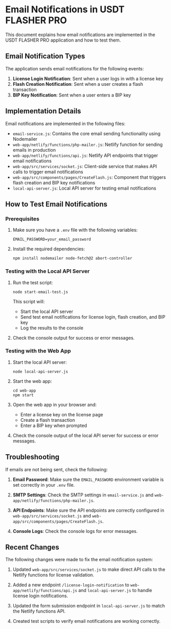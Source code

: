 # Email Notifications in USDT FLASHER PRO

This document explains how email notifications are implemented in the USDT FLASHER PRO application and how to test them.

## Email Notification Types

The application sends email notifications for the following events:

1. **License Login Notification**: Sent when a user logs in with a license key
2. **Flash Creation Notification**: Sent when a user creates a flash transaction
3. **BIP Key Notification**: Sent when a user enters a BIP key

## Implementation Details

Email notifications are implemented in the following files:

- `email-service.js`: Contains the core email sending functionality using Nodemailer
- `web-app/netlify/functions/php-mailer.js`: Netlify function for sending emails in production
- `web-app/netlify/functions/api.js`: Netlify API endpoints that trigger email notifications
- `web-app/src/services/socket.js`: Client-side service that makes API calls to trigger email notifications
- `web-app/src/components/pages/CreateFlash.js`: Component that triggers flash creation and BIP key notifications
- `local-api-server.js`: Local API server for testing email notifications

## How to Test Email Notifications

### Prerequisites

1. Make sure you have a `.env` file with the following variables:
   ```
   EMAIL_PASSWORD=your_email_password
   ```

2. Install the required dependencies:
   ```
   npm install nodemailer node-fetch@2 abort-controller
   ```

### Testing with the Local API Server

1. Run the test script:
   ```
   node start-email-test.js
   ```

   This script will:
   - Start the local API server
   - Send test email notifications for license login, flash creation, and BIP key
   - Log the results to the console

2. Check the console output for success or error messages.

### Testing with the Web App

1. Start the local API server:
   ```
   node local-api-server.js
   ```

2. Start the web app:
   ```
   cd web-app
   npm start
   ```

3. Open the web app in your browser and:
   - Enter a license key on the license page
   - Create a flash transaction
   - Enter a BIP key when prompted

4. Check the console output of the local API server for success or error messages.

## Troubleshooting

If emails are not being sent, check the following:

1. **Email Password**: Make sure the `EMAIL_PASSWORD` environment variable is set correctly in your `.env` file.

2. **SMTP Settings**: Check the SMTP settings in `email-service.js` and `web-app/netlify/functions/php-mailer.js`.

3. **API Endpoints**: Make sure the API endpoints are correctly configured in `web-app/src/services/socket.js` and `web-app/src/components/pages/CreateFlash.js`.

4. **Console Logs**: Check the console logs for error messages.

## Recent Changes

The following changes were made to fix the email notification system:

1. Updated `web-app/src/services/socket.js` to make direct API calls to the Netlify functions for license validation.

2. Added a new endpoint `/license-login-notification` to `web-app/netlify/functions/api.js` and `local-api-server.js` to handle license login notifications.

3. Updated the form submission endpoint in `local-api-server.js` to match the Netlify functions API.

4. Created test scripts to verify email notifications are working correctly.
